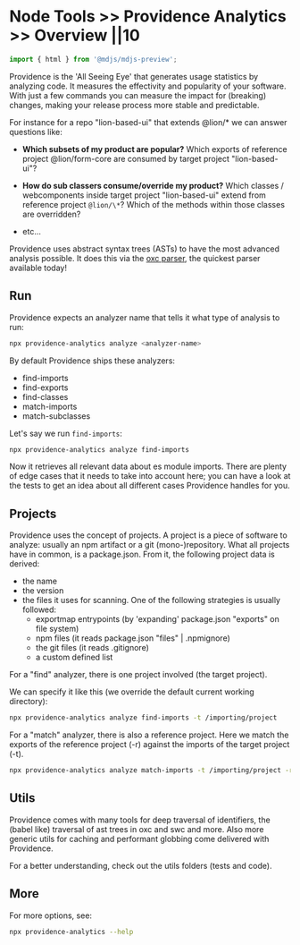 # Node Tools >> Providence Analytics >> Overview ||10

```js script
import { html } from '@mdjs/mdjs-preview';
```

Providence is the 'All Seeing Eye' that generates usage statistics by analyzing code.
It measures the effectivity and popularity of your software.
With just a few commands you can measure the impact for (breaking) changes, making
your release process more stable and predictable.

For instance for a repo "lion-based-ui" that extends @lion/\* we can answer questions like:

- **Which subsets of my product are popular?**
  Which exports of reference project @lion/form-core are consumed by target project "lion-based-ui"?

- **How do sub classers consume/override my product?**
  Which classes / webcomponents inside target project "lion-based-ui" extend from reference project `@lion/\*`?
  Which of the methods within those classes are overridden?

- etc...

Providence uses abstract syntax trees (ASTs) to have the most advanced analysis possible.
It does this via the [oxc parser](https://oxc.rs/docs/guide/usage/parser.html), the quickest parser available today!

## Run

Providence expects an analyzer name that tells it what type of analysis to run:

```bash
npx providence-analytics analyze <analyzer-name>
```

By default Providence ships these analyzers:

- find-imports
- find-exports
- find-classes
- match-imports
- match-subclasses

Let's say we run `find-imports`:

```bash
npx providence-analytics analyze find-imports
```

Now it retrieves all relevant data about es module imports.
There are plenty of edge cases that it needs to take into account here;
you can have a look at the tests to get an idea about all different cases Providence handles for you.

## Projects

Providence uses the concept of projects. A project is a piece of software to analyze:
usually an npm artifact or a git (mono-)repository. What all projects have in common,
is a package.json. From it, the following project data is derived:

- the name
- the version
- the files it uses for scanning. One of the following strategies is usually followed:
  - exportmap entrypoints (by 'expanding' package.json "exports" on file system)
  - npm files (it reads package.json "files" | .npmignore)
  - the git files (it reads .gitignore)
  - a custom defined list

For a "find" analyzer, there is one project involved (the target project).

We can specify it like this (we override the default current working directory):

```bash
npx providence-analytics analyze find-imports -t /importing/project
```

For a "match" analyzer, there is also a reference project.
Here we match the exports of the reference project (-r) against the imports of the target project (-t).

```bash
npx providence-analytics analyze match-imports -t /importing/project -r /exporting/project
```

## Utils

Providence comes with many tools for deep traversal of identifiers,
the (babel like) traversal of ast trees in oxc and swc and more.
Also more generic utils for caching and performant globbing come delivered with Providence.

For a better understanding, check out the utils folders (tests and code).

## More

For more options, see:

```bash
npx providence-analytics --help
```
